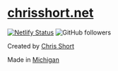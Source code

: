 # [chrisshort.net](https://chrisshort.net)

[![Netlify Status](https://api.netlify.com/api/v1/badges/de93504e-cc4e-44a7-a436-b0c9d5b826d6/deploy-status)](https://app.netlify.com/sites/chrisshort/deploys)
![GitHub followers](https://img.shields.io/github/followers/chris-short?style=social)

Created by [Chris Short](https://chrisshort.net/about/)

Made in [Michigan](https://www.michigan.org/)
